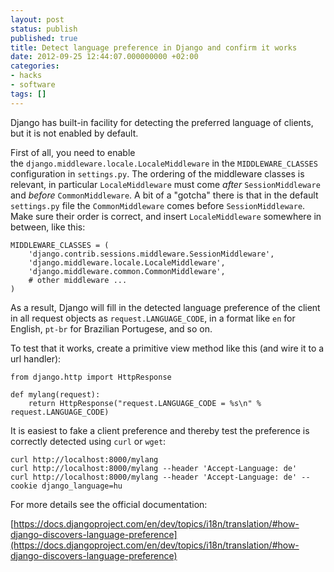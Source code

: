 ```yaml
---
layout: post
status: publish
published: true
title: Detect language preference in Django and confirm it works
date: 2012-09-25 12:44:07.000000000 +02:00
categories:
- hacks
- software
tags: []
---
```

Django has built-in facility for detecting the preferred language of clients, but it is not enabled by default.

First of all, you need to enable the `django.middleware.locale.LocaleMiddleware` in the `MIDDLEWARE_CLASSES` configuration in `settings.py`. The ordering of the middleware classes is relevant, in particular `LocaleMiddleware` must come *after* `SessionMiddleware` and *before* `CommonMiddleware`. A bit of a "gotcha" there is that in the default `settings.py` file the `CommonMiddleware` comes before `SessionMiddleware`. Make sure their order is correct, and insert `LocaleMiddleware` somewhere in between, like this:

```
MIDDLEWARE_CLASSES = (
    'django.contrib.sessions.middleware.SessionMiddleware',
    'django.middleware.locale.LocaleMiddleware',
    'django.middleware.common.CommonMiddleware',
    # other middleware ...
)
```

As a result, Django will fill in the detected language preference of the client in all request objects as `request.LANGUAGE_CODE`, in a format like `en` for English, `pt-br` for Brazilian Portugese, and so on.

To test that it works, create a primitive view method like this (and wire it to a url handler):

```
from django.http import HttpResponse

def mylang(request):
    return HttpResponse("request.LANGUAGE_CODE = %s\n" % request.LANGUAGE_CODE)
```

It is easiest to fake a client preference and thereby test the preference is correctly detected using `curl` or `wget`:

```
curl http://localhost:8000/mylang
curl http://localhost:8000/mylang --header 'Accept-Language: de'
curl http://localhost:8000/mylang --header 'Accept-Language: de' --cookie django_language=hu
```

For more details see the official documentation:

[https://docs.djangoproject.com/en/dev/topics/i18n/translation/#how-django-discovers-language-preference](https://docs.djangoproject.com/en/dev/topics/i18n/translation/#how-django-discovers-language-preference)
